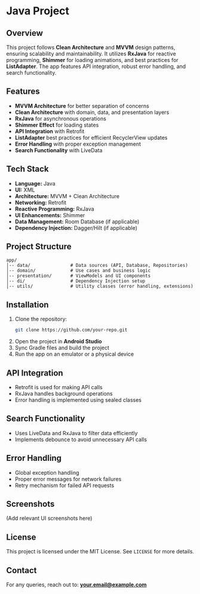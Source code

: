# Java Project

## Overview
This project follows **Clean Architecture** and **MVVM** design patterns, ensuring scalability and maintainability. It utilizes **RxJava** for reactive programming, **Shimmer** for loading animations, and best practices for **ListAdapter**. The app features API integration, robust error handling, and search functionality.
<!-- Uploading "WhatsApp Video 2025-02-23 at 13.27.06_c70c0205.mp4"... -->
## Features
- **MVVM Architecture** for better separation of concerns
- **Clean Architecture** with domain, data, and presentation layers
- **RxJava** for asynchronous operations
- **Shimmer Effect** for loading states
- **API Integration** with Retrofit
- **ListAdapter** best practices for efficient RecyclerView updates
- **Error Handling** with proper exception management
- **Search Functionality** with LiveData

## Tech Stack
- **Language:** Java
- **UI:** XML
- **Architecture:** MVVM + Clean Architecture
- **Networking:** Retrofit
- **Reactive Programming:** RxJava
- **UI Enhancements:** Shimmer
- **Data Management:** Room Database (if applicable)
- **Dependency Injection:** Dagger/Hilt (if applicable)

## Project Structure
```
app/
│-- data/               # Data sources (API, Database, Repositories)
│-- domain/             # Use cases and business logic
│-- presentation/       # ViewModels and UI components
│-- di/                 # Dependency Injection setup
│-- utils/              # Utility classes (error handling, extensions)
```

## Installation
1. Clone the repository:
   ```bash
   git clone https://github.com/your-repo.git
   ```
2. Open the project in **Android Studio**
3. Sync Gradle files and build the project
4. Run the app on an emulator or a physical device

## API Integration
- Retrofit is used for making API calls
- RxJava handles background operations
- Error handling is implemented using sealed classes

## Search Functionality
- Uses LiveData and RxJava to filter data efficiently
- Implements debounce to avoid unnecessary API calls

## Error Handling
- Global exception handling
- Proper error messages for network failures
- Retry mechanism for failed API requests

## Screenshots
(Add relevant UI screenshots here)

## License
This project is licensed under the MIT License. See `LICENSE` for more details.

## Contact
For any queries, reach out to: **your.email@example.com**

